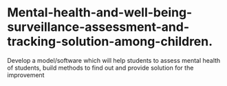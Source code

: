 # Mental-health-and-well-being-surveillance-assessment-and-tracking-solution-among-children.

Develop a model/software which will help students to assess mental health of students, build methods to find out and provide solution for the improvement
